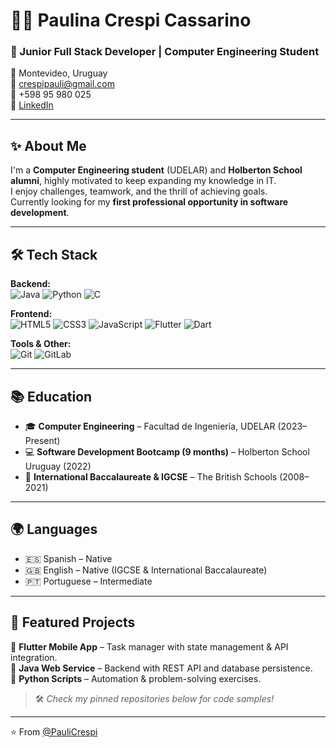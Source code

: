 # 👩‍💻 Paulina Crespi Cassarino

### 🚀 Junior Full Stack Developer | Computer Engineering Student

📍 Montevideo, Uruguay  
📧 [crespipauli@gmail.com](mailto:crespipauli@gmail.com)  
📱 +598 95 980 025  
💼 [LinkedIn](https://www.linkedin.com/in/paulina-crespi-abb720230/) 

---

## ✨ About Me

I'm a **Computer Engineering student** (UDELAR) and **Holberton School alumni**, highly motivated to keep expanding my knowledge in IT.  
I enjoy challenges, teamwork, and the thrill of achieving goals.  
Currently looking for my **first professional opportunity in software development**.  

---

## 🛠️ Tech Stack
**Backend:**  
![Java](https://img.shields.io/badge/Java-ED8B00?logo=openjdk&logoColor=white) 
![Python](https://img.shields.io/badge/Python-3776AB?logo=python&logoColor=white) 
![C](https://img.shields.io/badge/C-00599C?logo=c&logoColor=white)  

**Frontend:**  
![HTML5](https://img.shields.io/badge/HTML5-E34F26?logo=html5&logoColor=white) 
![CSS3](https://img.shields.io/badge/CSS3-1572B6?logo=css3&logoColor=white) 
![JavaScript](https://img.shields.io/badge/JavaScript-F7DF1E?logo=javascript&logoColor=black) 
![Flutter](https://img.shields.io/badge/Flutter-02569B?logo=flutter&logoColor=white) 
![Dart](https://img.shields.io/badge/Dart-0175C2?logo=dart&logoColor=white)  

**Tools & Other:**  
![Git](https://img.shields.io/badge/Git-F05032?logo=git&logoColor=white) 
![GitLab](https://img.shields.io/badge/GitLab-FC6D26?logo=gitlab&logoColor=white)  

---

## 📚 Education

- 🎓 **Computer Engineering** – Facultad de Ingeniería, UDELAR (2023–Present)  
- 💻 **Software Development Bootcamp (9 months)** – Holberton School Uruguay (2022)  
- 📖 **International Baccalaureate & IGCSE** – The British Schools (2008–2021)  

---

## 🌍 Languages

- 🇪🇸 Spanish – Native  
- 🇬🇧 English – Native (IGCSE & International Baccalaureate)  
- 🇵🇹 Portuguese – Intermediate  
  

---

## 📌 Featured Projects

🔹 **Flutter Mobile App** – Task manager with state management & API integration.  
🔹 **Java Web Service** – Backend with REST API and database persistence.  
🔹 **Python Scripts** – Automation & problem-solving exercises.  

> 🛠️ *Check my pinned repositories below for code samples!*  

---

⭐️ From [@PauliCrespi](https://gitlab.com/paulinacrespi)
